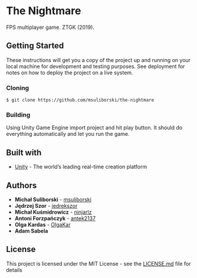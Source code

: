 # The Nightmare

FPS multiplayer game. ZTGK (2019).


## Getting Started

These instructions will get you a copy of the project up and running on your local machine for development and testing purposes. See deployment for notes on how to deploy the project on a live system.

### Cloning

```
$ git clone https://github.com/msuliborski/the-nightmare
```

### Building

Using Unity Game Engine import project and hit play button. It should do everything automatically and let you run the game.

## Built with

* [Unity](https://unity.com/) - The world’s leading
real-time creation platform

## Authors

* **Michał Suliborski** - [msuliborski](https://github.com/msuliborski)
* **Jędrzej Szor** - [jedrekszor](https://github.com/jedrekszor)
* **Michał Kuśmidrowicz** - [ninjarlz](https://github.com/ninjarlz)
* **Antoni Forzpańczyk** - [antek2137](https://github.com/antek2137)
* **Olga Kardas** - [OlgaKar](https://github.com/OlgaKar)
* **Adam Sabela**

## License

This project is licensed under the MIT License - see the [LICENSE.md](LICENSE.md) file for details




